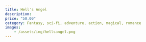 ```yaml
---
title: Hell's Angel
description:
price: "50.00"
category: Fantasy, sci-fi, adventure, action, magical, romance
images: 
    - /assets/img/hellsangel.png
---
```

